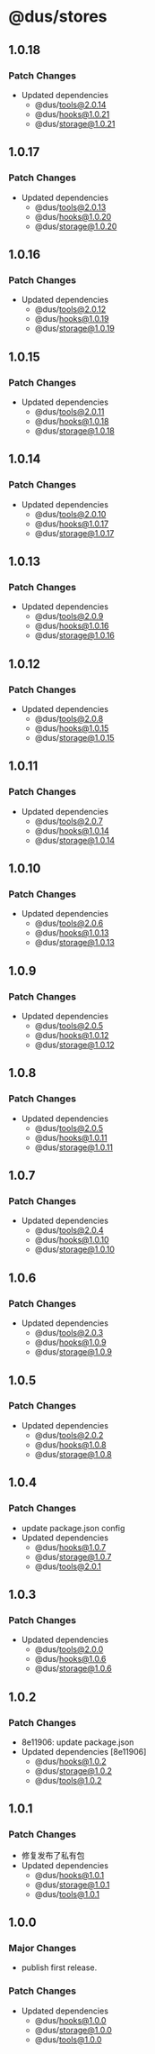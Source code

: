 # @dus/stores

## 1.0.18

### Patch Changes

- Updated dependencies
  - @dus/tools@2.0.14
  - @dus/hooks@1.0.21
  - @dus/storage@1.0.21

## 1.0.17

### Patch Changes

- Updated dependencies
  - @dus/tools@2.0.13
  - @dus/hooks@1.0.20
  - @dus/storage@1.0.20

## 1.0.16

### Patch Changes

- Updated dependencies
  - @dus/tools@2.0.12
  - @dus/hooks@1.0.19
  - @dus/storage@1.0.19

## 1.0.15

### Patch Changes

- Updated dependencies
  - @dus/tools@2.0.11
  - @dus/hooks@1.0.18
  - @dus/storage@1.0.18

## 1.0.14

### Patch Changes

- Updated dependencies
  - @dus/tools@2.0.10
  - @dus/hooks@1.0.17
  - @dus/storage@1.0.17

## 1.0.13

### Patch Changes

- Updated dependencies
  - @dus/tools@2.0.9
  - @dus/hooks@1.0.16
  - @dus/storage@1.0.16

## 1.0.12

### Patch Changes

- Updated dependencies
  - @dus/tools@2.0.8
  - @dus/hooks@1.0.15
  - @dus/storage@1.0.15

## 1.0.11

### Patch Changes

- Updated dependencies
  - @dus/tools@2.0.7
  - @dus/hooks@1.0.14
  - @dus/storage@1.0.14

## 1.0.10

### Patch Changes

- Updated dependencies
  - @dus/tools@2.0.6
  - @dus/hooks@1.0.13
  - @dus/storage@1.0.13

## 1.0.9

### Patch Changes

- Updated dependencies
  - @dus/tools@2.0.5
  - @dus/hooks@1.0.12
  - @dus/storage@1.0.12

## 1.0.8

### Patch Changes

- Updated dependencies
  - @dus/tools@2.0.5
  - @dus/hooks@1.0.11
  - @dus/storage@1.0.11

## 1.0.7

### Patch Changes

- Updated dependencies
  - @dus/tools@2.0.4
  - @dus/hooks@1.0.10
  - @dus/storage@1.0.10

## 1.0.6

### Patch Changes

- Updated dependencies
  - @dus/tools@2.0.3
  - @dus/hooks@1.0.9
  - @dus/storage@1.0.9

## 1.0.5

### Patch Changes

- Updated dependencies
  - @dus/tools@2.0.2
  - @dus/hooks@1.0.8
  - @dus/storage@1.0.8

## 1.0.4

### Patch Changes

- update package.json config
- Updated dependencies
  - @dus/hooks@1.0.7
  - @dus/storage@1.0.7
  - @dus/tools@2.0.1

## 1.0.3

### Patch Changes

- Updated dependencies
  - @dus/tools@2.0.0
  - @dus/hooks@1.0.6
  - @dus/storage@1.0.6

## 1.0.2

### Patch Changes

- 8e11906: update package.json
- Updated dependencies [8e11906]
  - @dus/hooks@1.0.2
  - @dus/storage@1.0.2
  - @dus/tools@1.0.2

## 1.0.1

### Patch Changes

- 修复发布了私有包
- Updated dependencies
  - @dus/hooks@1.0.1
  - @dus/storage@1.0.1
  - @dus/tools@1.0.1

## 1.0.0

### Major Changes

- publish first release.

### Patch Changes

- Updated dependencies
  - @dus/hooks@1.0.0
  - @dus/storage@1.0.0
  - @dus/tools@1.0.0
